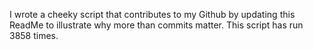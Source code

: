 I wrote a cheeky script that contributes to my Github by updating this ReadMe to illustrate why more than commits matter. This script has run 3858 times.